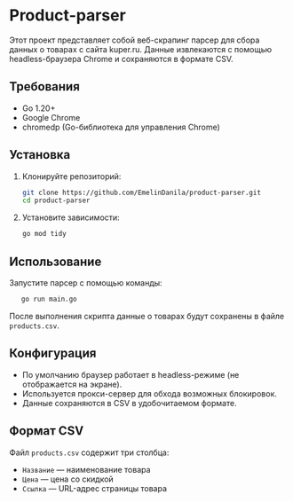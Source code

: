 # Product-parser

Этот проект представляет собой веб-скрапинг парсер для сбора данных о товарах с сайта kuper.ru. Данные извлекаются с помощью headless-браузера Chrome и сохраняются в формате CSV.

## Требования
- Go 1.20+
- Google Chrome
- chromedp (Go-библиотека для управления Chrome)

## Установка

1. Клонируйте репозиторий:
   ```sh
   git clone https://github.com/EmelinDanila/product-parser.git
   cd product-parser
   ```

2. Установите зависимости:
   ```sh
   go mod tidy
   ```

## Использование

Запустите парсер с помощью команды:
```sh
   go run main.go
```

После выполнения скрипта данные о товарах будут сохранены в файле `products.csv`.

## Конфигурация
- По умолчанию браузер работает в headless-режиме (не отображается на экране).
- Используется прокси-сервер для обхода возможных блокировок.
- Данные сохраняются в CSV в удобочитаемом формате.

## Формат CSV
Файл `products.csv` содержит три столбца:
- `Название` — наименование товара
- `Цена` — цена со скидкой
- `Ссылка` — URL-адрес страницы товара